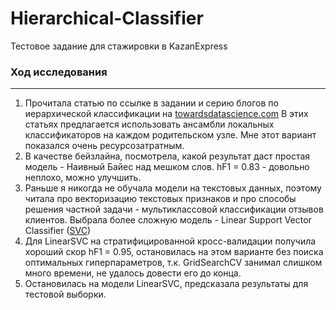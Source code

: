 # Hierarchical-Classifier
Тестовое задание для стажировки в KazanExpress
### Ход исследования

------------

1. Прочитала статью по ссылке в задании и серию блогов по иерархической классификации на [towardsdatascience.com](https://towardsdatascience.com/https-medium-com-noa-weiss-the-hitchhikers-guide-to-hierarchical-classification-f8428ea1e076 "towardsdatascience.com")
В этих статьях предлагается использовать ансамбли локальных классификаторов на каждом родительском узле. Мне этот вариант показался очень ресурсозатратным.
2.  В качестве бейзлайна, посмотрела, какой результат даст простая модель - Наивный Байес над мешком слов. hF1 = 0.83 - довольно неплохо,  можно улучшить.
3. Раньше я никогда не обучала модели на текстовых данных, поэтому читала про векторизацию текстовых признаков и про способы решения частной задачи - мультиклассовой классификации отзывов клиентов. 
Выбрала более сложную модель - Linear Support Vector Classifier ([SVC](https://scikit-learn.org/stable/modules/generated/sklearn.svm.LinearSVC.html "SVC"))
4. Для LinearSVC на стратифицированной кросс-валидации получила хороший скор hF1 = 0.95, остановилась на этом варианте без поиска оптимальных гиперпараметров, т.к. GridSearchCV занимал слишком много времени, не удалось довести его до конца.
5. Остановилась на модели LinearSVC, предсказала результаты для тестовой выборки.

